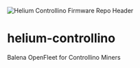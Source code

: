 ![Helium Controllino Firmware Repo Header](https://cdn.shopify.com/s/files/1/0071/2281/3001/files/Nebra-Firmware-Github-Header-Controllino_2x_2f8e4c47-49b8-4638-8928-1c21e57b61d6.png?v=1672853386)

# helium-controllino
Balena OpenFleet for Controllino Miners
